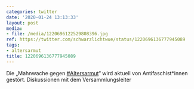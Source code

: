 ```yaml
---
categories: twitter
date: '2020-01-24 13:13:33'
layout: post
media:
- file: /media/1220696122529808396.jpg
ref: https://twitter.com/schwarzlichtwue/status/1220696136777945089
tags:
- altersarmut
title: 1220696136777945089
---
```

Die „Mahnwache gegen [#Altersarmut](/t/altersarmut)“ wird aktuell von Antifaschist\*innen gestört. Diskussionen mit dem Versammlungsleiter 